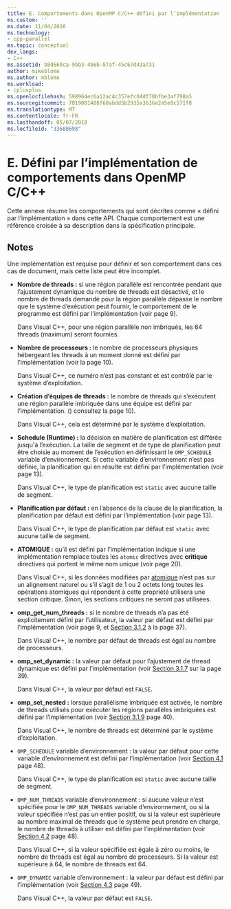 ```yaml
---
title: E. Comportements dans OpenMP C/C++ défini par l’implémentation | Documents Microsoft
ms.custom: ''
ms.date: 11/04/2016
ms.technology:
- cpp-parallel
ms.topic: conceptual
dev_langs:
- C++
ms.assetid: b8d660ca-9bb3-4b6b-87af-45c67d43a731
author: mikeblome
ms.author: mblome
ms.workload:
- cplusplus
ms.openlocfilehash: 598964ec6a12ac4c357efc04df78bfbe3af798a5
ms.sourcegitcommit: 7019081488f68abdd5b2935a3b36e2a5e8c571f8
ms.translationtype: MT
ms.contentlocale: fr-FR
ms.lasthandoff: 05/07/2018
ms.locfileid: "33688698"
---
```

# <a name="e-implementation-defined-behaviors-in-openmp-cc"></a>E. Défini par l’implémentation de comportements dans OpenMP C/C++
Cette annexe résume les comportements qui sont décrites comme « défini par l’implémentation » dans cette API.  Chaque comportement est une référence croisée à sa description dans la spécification principale.  
  
## <a name="remarks"></a>Notes  
 Une implémentation est requise pour définir et son comportement dans ces cas de document, mais cette liste peut être incomplet.  
  
-   **Nombre de threads :** si une région parallèle est rencontrée pendant que l’ajustement dynamique du nombre de threads est désactivé, et le nombre de threads demandé pour la région parallèle dépasse le nombre que le système d’exécution peut fournir, le comportement de le programme est défini par l’implémentation (voir page 9).  
  
     Dans Visual C++, pour une région parallèle non imbriqués, les 64 threads (maximum) seront fournies.  
  
-   **Nombre de processeurs :** le nombre de processeurs physiques hébergeant les threads à un moment donné est défini par l’implémentation (voir la page 10).  
  
     Dans Visual C++, ce numéro n’est pas constant et est contrôlé par le système d’exploitation.  
  
-   **Création d’équipes de threads :** le nombre de threads qui s’exécutent une région parallèle imbriquée dans une équipe est défini par l’implémentation. () consultez la page 10).  
  
     Dans Visual C++, cela est déterminé par le système d’exploitation.  
  
-   **Schedule (Runtime) :** la décision en matière de planification est différée jusqu'à l’exécution. La taille de segment et de type de planification peut être choisie au moment de l’exécution en définissant le `OMP_SCHEDULE` variable d’environnement. Si cette variable d’environnement n’est pas définie, la planification qui en résulte est défini par l’implémentation (voir page 13).  
  
     Dans Visual C++, le type de planification est `static` avec aucune taille de segment.  
  
-   **Planification par défaut :** en l’absence de la clause de la planification, la planification par défaut est défini par l’implémentation (voir page 13).  
  
     Dans Visual C++, le type de planification par défaut est `static` avec aucune taille de segment.  
  
-   **ATOMIQUE :** qu’il est défini par l’implémentation indique si une implémentation remplace toutes les `atomic` directives avec **critique** directives qui portent le même nom unique (voir page 20).  
  
     Dans Visual C++, si les données modifiées par [atomique](../../parallel/openmp/reference/atomic.md) n’est pas sur un alignement naturel ou s’il s’agit de 1 ou 2 octets long toutes les opérations atomiques qui répondent à cette propriété utilisera une section critique. Sinon, les sections critiques ne seront pas utilisées.  
  
-   **omp_get_num_threads :** si le nombre de threads n’a pas été explicitement défini par l’utilisateur, la valeur par défaut est défini par l’implémentation (voir page 9, et [Section 3.1.2](../../parallel/openmp/3-1-2-omp-get-num-threads-function.md) à la page 37).  
  
     Dans Visual C++, le nombre par défaut de threads est égal au nombre de processeurs.  
  
-   **omp_set_dynamic :** la valeur par défaut pour l’ajustement de thread dynamique est défini par l’implémentation (voir [Section 3.1.7](../../parallel/openmp/3-1-7-omp-set-dynamic-function.md) sur la page 39).  
  
     Dans Visual C++, la valeur par défaut est `FALSE`.  
  
-   **omp_set_nested :** lorsque parallélisme imbriquée est activée, le nombre de threads utilisés pour exécuter les régions parallèles imbriquées est défini par l’implémentation (voir [Section 3.1.9](../../parallel/openmp/3-1-9-omp-set-nested-function.md) page 40).  
  
     Dans Visual C++, le nombre de threads est déterminé par le système d’exploitation.  
  
-   `OMP_SCHEDULE` variable d’environnement : la valeur par défaut pour cette variable d’environnement est défini par l’implémentation (voir [Section 4.1](../../parallel/openmp/4-1-omp-schedule.md) page 48).  
  
     Dans Visual C++, le type de planification est `static` avec aucune taille de segment.  
  
-   `OMP_NUM_THREADS` variable d’environnement : si aucune valeur n’est spécifiée pour le `OMP_NUM_THREADS` variable d’environnement, ou si la valeur spécifiée n’est pas un entier positif, ou si la valeur est supérieure au nombre maximal de threads que le système peut prendre en charge, le nombre de threads à utiliser est défini par l’implémentation (voir [Section 4.2](../../parallel/openmp/4-2-omp-num-threads.md) page 48).  
  
     Dans Visual C++, si la valeur spécifiée est égale à zéro ou moins, le nombre de threads est égal au nombre de processeurs.  Si la valeur est supérieure à 64, le nombre de threads est 64.  
  
-   `OMP_DYNAMIC` variable d’environnement : la valeur par défaut est défini par l’implémentation (voir [Section 4.3](../../parallel/openmp/4-3-omp-dynamic.md) page 49).  
  
     Dans Visual C++, la valeur par défaut est `FALSE`.